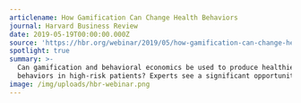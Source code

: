 ```yaml
---
articlename: How Gamification Can Change Health Behaviors
journal: Harvard Business Review
date: 2019-05-19T00:00:00.000Z
source: 'https://hbr.org/webinar/2019/05/how-gamification-can-change-health-behaviors'
spotlight: true
summary: >-
  Can gamification and behavioral economics be used to produce healthier
  behaviors in high-risk patients? Experts see a significant opportunity.
image: /img/uploads/hbr-webinar.png
---
```


